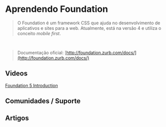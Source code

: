 # Aprendendo Foundation

> O Foundation é um framework CSS que ajuda no desenvolvimento de aplicativos e sites para a web. Atualmente, está na versão 4 e utiliza o conceito *mobile first*.

<br>

> Documentação oficial: [http://foundation.zurb.com/docs/](http://foundation.zurb.com/docs/)

## Videos
[Foundation 5 Introduction](http://www.youtube.com/watch?v=kAAhtJtNq_M)

## Comunidades / Suporte

## Artigos
